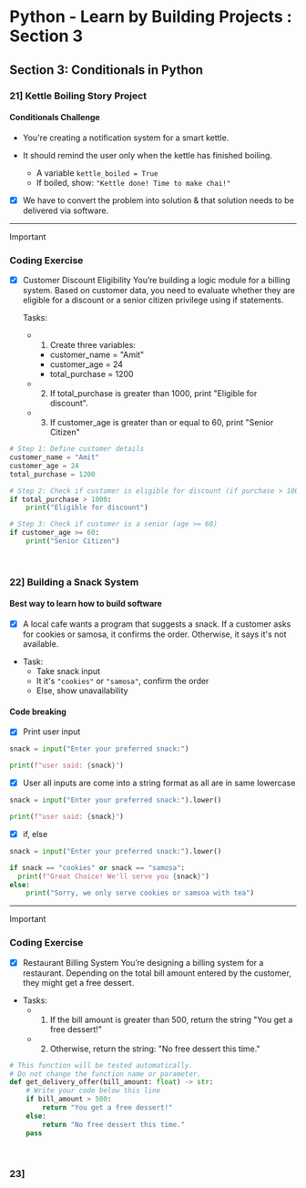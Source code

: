 # Python - Learn by Building Projects : Section 3

## Section 3: Conditionals in Python

### 21] Kettle Boiling Story Project

#### Conditionals Challenge

- You're creating a notification system for a smart kettle.
- It should remind the user only when the kettle has finished boiling.

  - A variable `kettle_boiled = True`
  - If boiled, show: `"Kettle done! Time to make chai!"`

- [x] We have to convert the problem into solution & that solution needs to be delivered via software.

---

> [!IMPORTANT]

### Coding Exercise

- [x] Customer Discount Eligibility
      You’re building a logic module for a billing system. Based on customer data, you need to evaluate whether they are eligible for a discount or a senior citizen privilege using if statements.

  Tasks:

  - 1. Create three variables:
    - customer_name = "Amit"
    - customer_age = 24
    - total_purchase = 1200
  - 2. If total_purchase is greater than 1000, print "Eligible for discount".
  - 3. If customer_age is greater than or equal to 60, print "Senior Citizen"

```py
# Step 1: Define customer details
customer_name = "Amit"
customer_age = 24
total_purchase = 1200

# Step 2: Check if customer is eligible for discount (if purchase > 1000)
if total_purchase > 1000:
    print("Eligible for discount")

# Step 3: Check if customer is a senior (age >= 60)
if customer_age >= 60:
    print("Senior Citizen")
```

<br>

### 22] Building a Snack System

#### Best way to learn how to build software

- [x] A local cafe wants a program that suggests a snack. If a customer asks for cookies or samosa, it confirms the order. Otherwise, it says it's not available.

- Task:
  - Take snack input
  - It it's `"cookies"` or `"samosa"`, confirm the order
  - Else, show unavailability

#### Code breaking

- [x] Print user input

```py
snack = input("Enter your preferred snack:")

print(f"user said: {snack}")
```

- [x] User all inputs are come into a string format as all are in same lowercase

```py
snack = input("Enter your preferred snack:").lower()

print(f"user said: {snack}")
```

- [x] if, else

```py
snack = input("Enter your preferred snack:").lower()

if snack == "cookies" or snack == "samosa":
  print(f"Great Choice! We'll serve you {snack}")
else:
	print("Sorry, we only serve cookies or samsoa with tea")
```

---

> [!IMPORTANT]

### Coding Exercise

- [x] Restaurant Billing System
      You’re designing a billing system for a restaurant. Depending on the total bill amount entered by the customer, they might get a free dessert.

- Tasks:
  - 1. If the bill amount is greater than 500, return the string "You get a free dessert!"
  - 2. Otherwise, return the string: "No free dessert this time."

```py
# This function will be tested automatically.
# Do not change the function name or parameter.
def get_delivery_offer(bill_amount: float) -> str:
    # Write your code below this line
    if bill_amount > 500:
        return "You get a free dessert!"
    else:
        return "No free dessert this time."
    pass

```

<br>

### 23]

####
